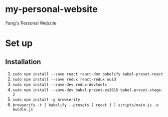 # my-personal-website
Yang's Personal Website

# Set up

## Installation
1. `sudo npm install --save react react-dom babelify babel-preset-react`
2. `sudo npm install --save redux react-redux uuid`
2. `sudo npm install --save-dev redux-devtools`
4. `sudo npm install --save-dev babel-preset-es2015 babel-preset-stage-2`
3. `sudo npm install -g browserify`
4. `browserify -t [ babelify --presets [ react ] ] scripts/main.js -o bundle.js`
